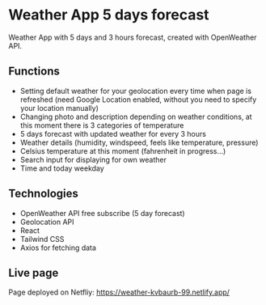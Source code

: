 # Weather App 5 days forecast
Weather App with 5 days and 3 hours forecast, created with OpenWeather API.

## Functions 
- Setting default weather for your geolocation every time when page is refreshed (need Google Location enabled, without you need to specify your location manually)
- Changing photo and description depending on weather conditions, at this moment there is 3 categories of temperature
- 5 days forecast with updated weather for every 3 hours
- Weather details (humidity, windspeed, feels like temperature, pressure)
- Celsius temperature at this moment (fahrenheit in progress...)
- Search input for displaying for own weather
- Time and today weekday

## Technologies
- OpenWeather API free subscribe (5 day forecast)
- Geolocation API
- React
- Tailwind CSS
- Axios for fetching data

## Live page
Page deployed on Netfliy: https://weather-kvbaurb-99.netlify.app/